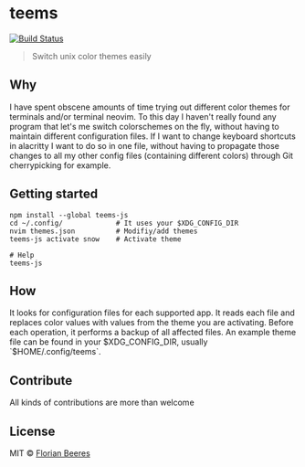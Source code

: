 # teems

[![Build Status](https://travis-ci.org/cideM/teems.svg?branch=master)](https://travis-ci.org/cideM/teems)

> Switch unix color themes easily

## Why

I have spent obscene amounts of time trying out different color themes for terminals and/or terminal neovim. To this day I haven't really found any program that let's me switch colorschemes on the fly, without having to maintain different configuration files. If I want to change keyboard shortcuts in alacritty I want to do so in one file, without having to propagate those changes to all my other config files (containing different colors) through Git cherrypicking for example.

## Getting started

```shell
npm install --global teems-js
cd ~/.config/             # It uses your $XDG_CONFIG_DIR
nvim themes.json          # Modifiy/add themes
teems-js activate snow    # Activate theme

# Help
teems-js
```

## How

It looks for configuration files for each supported app. It reads each file and replaces color values with values from the theme you are activating. Before each operation, it performs a backup of all affected files.  An example theme file can be found in your $XDG_CONFIG_DIR, usually `$HOME/.config/teems`.

## Contribute

All kinds of contributions are more than welcome

## License

MIT © [Florian Beeres](https://github.com/cideM)
